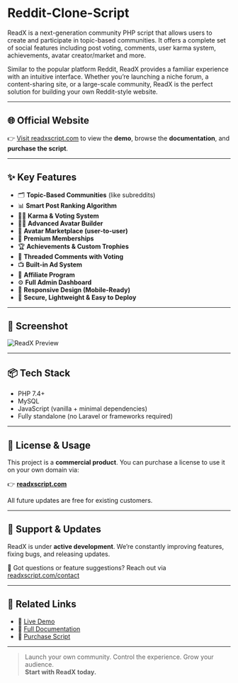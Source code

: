 # Reddit-Clone-Script

ReadX is a next-generation community PHP script that allows users to create and participate in topic-based communities. It offers a complete set of social features including post voting, comments, user karma system, achievements, avatar creator/market and more.

Similar to the popular platform Reddit, ReadX provides a familiar experience with an intuitive interface. Whether you’re launching a niche forum, a content-sharing site, or a large-scale community, ReadX is the perfect solution for building your own Reddit-style website.

---

## 🌐 Official Website

👉 [Visit readxscript.com](https://readxscript.com) to view the **demo**, browse the **documentation**, and **purchase the script**.

---

## ✨ Key Features

- 🗂 **Topic-Based Communities** (like subreddits)
- 📊 **Smart Post Ranking Algorithm**
- 🔼🔽 **Karma & Voting System**
- 🧙‍♂️ **Advanced Avatar Builder**
- 🛒 **Avatar Marketplace (user-to-user)**
- 💎 **Premium Memberships**
- 🏆 **Achievements & Custom Trophies**
- 💬 **Threaded Comments with Voting**
- 📺 **Built-in Ad System**
- 🤝 **Affiliate Program**
- ⚙️ **Full Admin Dashboard**
- 📱 **Responsive Design (Mobile-Ready)**
- 🔐 **Secure, Lightweight & Easy to Deploy**

---

## 📸 Screenshot

![ReadX Preview](https://codesy.net/files/items/zopnel5akbzy/gKU20dbpmUJdy0o_1745620979.webp) <!-- Replace with actual preview image URL -->

---

## 📦 Tech Stack

- PHP 7.4+
- MySQL
- JavaScript (vanilla + minimal dependencies)
- Fully standalone (no Laravel or frameworks required)

---

## 📜 License & Usage

This project is a **commercial product**. You can purchase a license to use it on your own domain via:

👉 **[readxscript.com](https://readxscript.com)**

All future updates are free for existing customers.

---

## 🙌 Support & Updates

ReadX is under **active development**. We’re constantly improving features, fixing bugs, and releasing updates.

💬 Got questions or feature suggestions? Reach out via [readxscript.com/contact](https://readxscript.com/contact)

---

## 🔗 Related Links

- 🔸 [Live Demo](https://demo.readxscript.com)
- 📄 [Full Documentation](https://readxscript.com/doc/readx-documentation/)
- 🛒 [Purchase Script](https://codesy.net/items/readx-next-generation-community-php-script/1001)

---

> Launch your own community. Control the experience. Grow your audience.  
> **Start with ReadX today.**
